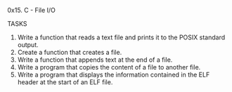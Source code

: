 0x15. C - File I/O

TASKS

1. Write a function that reads a text file and prints it to the POSIX standard output.
2. Create a function that creates a file.
3. Write a function that appends text at the end of a file.
4. Write a program that copies the content of a file to another file.
5. Write a program that displays the information contained in the ELF header at the start of an ELF file.
